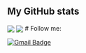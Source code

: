 ## My GitHub stats

<a>
  <img align="center" src="https://github-readme-stats.vercel.app/api/top-langs/?username=Guilherme786&layout=compact&theme=tokyonight&hide=java,scss,gdscript" />
</a>
<a>
  <img align="center" src="https://github-readme-stats.vercel.app/api?username=Guilherme786&count_private=true&show_icons=true&theme=tokyonight" />
</a>
# Follow me:


[![Gmail Badge](https://img.shields.io/badge/-guilhermedcarvalho.a@gmail.com-006bed?style=flat-square&logo=Gmail&logoColor=white&link=mailto:xrexv158925lpo@gmail.com)](mailto:guilhermedcarvalho.a@gmail.com) 
